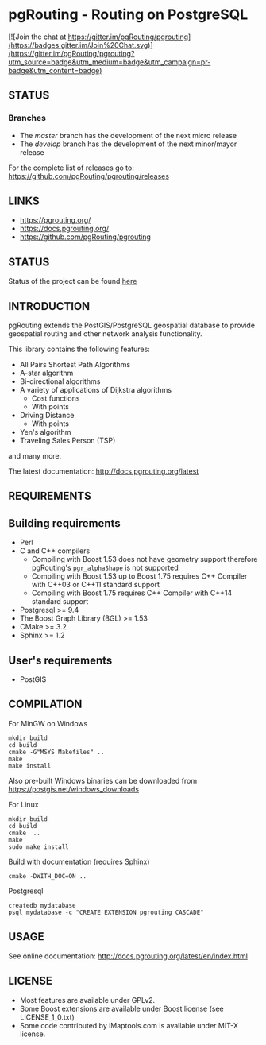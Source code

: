 # pgRouting - Routing on PostgreSQL

[![Join the chat at https://gitter.im/pgRouting/pgrouting](https://badges.gitter.im/Join%20Chat.svg)](https://gitter.im/pgRouting/pgrouting?utm_source=badge&utm_medium=badge&utm_campaign=pr-badge&utm_content=badge)

## STATUS

### Branches

* The *master* branch has the development of the next micro release
* The *develop* branch has the development of the next minor/mayor release

For the complete list of releases go to:
https://github.com/pgRouting/pgrouting/releases


## LINKS

* https://pgrouting.org/
* https://docs.pgrouting.org/
* https://github.com/pgRouting/pgrouting

## STATUS

Status of the project can be found [here](https://github.com/pgRouting/pgrouting/wiki#status)

## INTRODUCTION

pgRouting extends the PostGIS/PostgreSQL geospatial database to provide geospatial routing and other network analysis functionality.

This library contains the following features:

* All Pairs Shortest Path Algorithms
* A-star algorithm
* Bi-directional algorithms
* A variety of applications of Dijkstra algorithms
  * Cost functions
  * With points
* Driving Distance
  * With points
* Yen's algorithm
* Traveling Sales Person (TSP)

and many more.

The latest documentation: http://docs.pgrouting.org/latest

## REQUIREMENTS

Building requirements
--------------------
* Perl
* C and C++ compilers
  * Compiling with Boost 1.53 does not have geometry support therefore pgRouting's `pgr_alphaShape` is not supported
  * Compiling with Boost 1.53 up to Boost 1.75 requires C++ Compiler with C++03 or C++11 standard support
  * Compiling with Boost 1.75 requires C++ Compiler with C++14 standard support
* Postgresql >= 9.4
* The Boost Graph Library (BGL) >= 1.53
* CMake >= 3.2
* Sphinx >= 1.2


User's requirements
--------------------

* PostGIS

## COMPILATION

For MinGW on Windows

	mkdir build
	cd build
	cmake -G"MSYS Makefiles" ..
	make
	make install

Also pre-built Windows binaries can be downloaded from https://postgis.net/windows_downloads

For Linux

	mkdir build
	cd build
	cmake  ..
	make
	sudo make install

Build with documentation (requires [Sphinx](http://sphinx-doc.org/))

	cmake -DWITH_DOC=ON ..

Postgresql

	createdb mydatabase
	psql mydatabase -c "CREATE EXTENSION pgrouting CASCADE"

## USAGE

See online documentation: http://docs.pgrouting.org/latest/en/index.html

## LICENSE

* Most features are available under GPLv2.
* Some Boost extensions are available under Boost license (see LICENSE_1_0.txt)
* Some code contributed by iMaptools.com is available under MIT-X license.


